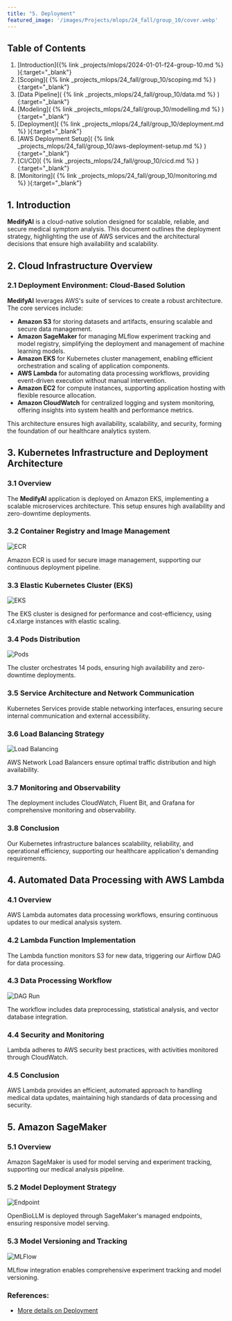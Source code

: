 ```yaml
---
title: "5. Deployment"
featured_image: '/images/Projects/mlops/24_fall/group_10/cover.webp'
--- 
```


## Table of Contents

1. [Introduction]({% link _projects/mlops/2024-01-01-f24-group-10.md %} ){:target="_blank"}<br>
2. [Scoping]( {% link _projects_mlops/24_fall/group_10/scoping.md %} ){:target="_blank"}<br>
3. [Data Pipeline]( {% link _projects_mlops/24_fall/group_10/data.md %} ){:target="_blank"}<br>
4. [Modeling]( {% link _projects_mlops/24_fall/group_10/modelling.md %} ){:target="_blank"}<br>
5. [Deployment]( {% link _projects_mlops/24_fall/group_10/deployment.md %} ){:target="_blank"}<br>
6. [AWS Deployment Setup]( {% link _projects_mlops/24_fall/group_10/aws-deployment-setup.md %} ){:target="_blank"}<br>
7. [CI/CD]( {% link _projects_mlops/24_fall/group_10/cicd.md %} ){:target="_blank"}<br>
8. [Monitoring]( {% link _projects_mlops/24_fall/group_10/monitoring.md %} ){:target="_blank"}<br>

## 1. Introduction

**MedifyAI** is a cloud-native solution designed for scalable, reliable, and secure medical symptom analysis. This document outlines the deployment strategy, highlighting the use of AWS services and the architectural decisions that ensure high availability and scalability.

## 2. Cloud Infrastructure Overview

### 2.1 Deployment Environment: Cloud-Based Solution

**MedifyAI** leverages AWS's suite of services to create a robust architecture. The core services include:

- **Amazon S3** for storing datasets and artifacts, ensuring scalable and secure data management.
- **Amazon SageMaker** for managing MLflow experiment tracking and model registry, simplifying the deployment and management of machine learning models.
- **Amazon EKS** for Kubernetes cluster management, enabling efficient orchestration and scaling of application components.
- **AWS Lambda** for automating data processing workflows, providing event-driven execution without manual intervention.
- **Amazon EC2** for compute instances, supporting application hosting with flexible resource allocation.
- **Amazon CloudWatch** for centralized logging and system monitoring, offering insights into system health and performance metrics.

This architecture ensures high availability, scalability, and security, forming the foundation of our healthcare analytics system.

## 3. Kubernetes Infrastructure and Deployment Architecture

### 3.1 Overview
The **MedifyAI** application is deployed on Amazon EKS, implementing a scalable microservices architecture. This setup ensures high availability and zero-downtime deployments.

### 3.2 Container Registry and Image Management

![ECR](/images/Projects/mlops/24_fall/group_10/2.webp)

Amazon ECR is used for secure image management, supporting our continuous deployment pipeline.

### 3.3 Elastic Kubernetes Cluster (EKS)

![EKS](/images/Projects/mlops/24_fall/group_10/3.webp)

The EKS cluster is designed for performance and cost-efficiency, using c4.xlarge instances with elastic scaling.

### 3.4 Pods Distribution

![Pods](/images/Projects/mlops/24_fall/group_10/4.webp)

The cluster orchestrates 14 pods, ensuring high availability and zero-downtime deployments.

### 3.5 Service Architecture and Network Communication

Kubernetes Services provide stable networking interfaces, ensuring secure internal communication and external accessibility.

### 3.6 Load Balancing Strategy

![Load Balancing](/images/Projects/mlops/24_fall/group_10/5.webp)

AWS Network Load Balancers ensure optimal traffic distribution and high availability.

### 3.7 Monitoring and Observability
The deployment includes CloudWatch, Fluent Bit, and Grafana for comprehensive monitoring and observability.

### 3.8 Conclusion
Our Kubernetes infrastructure balances scalability, reliability, and operational efficiency, supporting our healthcare application's demanding requirements.

## 4. Automated Data Processing with AWS Lambda

### 4.1 Overview
AWS Lambda automates data processing workflows, ensuring continuous updates to our medical analysis system.

### 4.2 Lambda Function Implementation
The Lambda function monitors S3 for new data, triggering our Airflow DAG for data processing.

### 4.3 Data Processing Workflow

![DAG Run](/images/Projects/mlops/24_fall/group_10/6.webp)

The workflow includes data preprocessing, statistical analysis, and vector database integration.

### 4.4 Security and Monitoring
Lambda adheres to AWS security best practices, with activities monitored through CloudWatch.

### 4.5 Conclusion
AWS Lambda provides an efficient, automated approach to handling medical data updates, maintaining high standards of data processing and security.

## 5. Amazon SageMaker

### 5.1 Overview
Amazon SageMaker is used for model serving and experiment tracking, supporting our medical analysis pipeline.

### 5.2 Model Deployment Strategy

![Endpoint](/images/Projects/mlops/24_fall/group_10/7.webp)

OpenBioLLM is deployed through SageMaker's managed endpoints, ensuring responsive model serving.

### 5.3 Model Versioning and Tracking

![MLFlow](/images/Projects/mlops/24_fall/group_10/8.webp)

MLflow integration enables comprehensive experiment tracking and model versioning.

### References: 
- [More details on Deployment](https://github.com/deepaku23/MedifyAI/blob/main/docs/README.md)